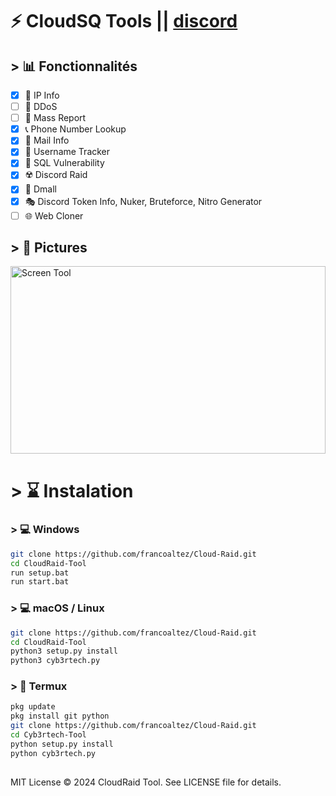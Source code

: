 # ⚡️ CloudSQ Tools || [discord](https://discord.gg/cloudsq)


## > 📊 Fonctionnalités

- [x] 📍 IP Info
- [ ] 🛜 DDoS
- [ ] 🚫 Mass Report
- [x] 📞 Phone Number Lookup
- [x] 📩 Mail Info
- [x] 👤 Username Tracker
- [x] 💉 SQL Vulnerability
- [x] ☢️ Discord Raid
- [x] 👥️ Dmall
- [x] 🎭 Discord Token Info, Nuker, Bruteforce, Nitro Generator
- [ ] 🌐 Web Cloner 
      
## > 📸 Pictures

<div style="display: flex; justify-content: center;">
    <img src="https://cdn.discordapp.com/attachments/1274370571173625856/1274784761977507860/cyb3rtechtool.jpg?ex=66ce0f53&is=66ccbdd3&hm=be84c5f81d668d030d923628db2c32163ddd9c32a93c9669993a0c30dd2ef653&" alt="Screen Tool" style="width:100%; height:300px; object-fit:cover;"/>
</div>

# > ⌛️ Instalation

### > 💻 Windows

```bash
git clone https://github.com/francoaltez/Cloud-Raid.git
cd CloudRaid-Tool
run setup.bat
run start.bat
```

### > 💻 macOS / Linux

```bash
git clone https://github.com/francoaltez/Cloud-Raid.git
cd CloudRaid-Tool
python3 setup.py install
python3 cyb3rtech.py
```

### > 📱 Termux

```bash
pkg update
pkg install git python
git clone https://github.com/francoaltez/Cloud-Raid.git
cd Cyb3rtech-Tool
python setup.py install
python cyb3rtech.py
```


## 
MIT License © 2024 CloudRaid Tool. See LICENSE file for details.